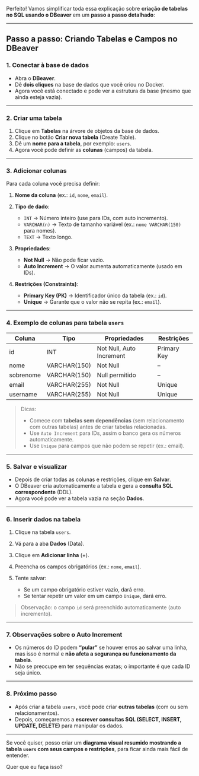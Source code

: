 Perfeito! Vamos simplificar toda essa explicação sobre **criação de tabelas no SQL usando o DBeaver** em um **passo a passo detalhado**:

---

## **Passo a passo: Criando Tabelas e Campos no DBeaver**

### **1. Conectar à base de dados**

* Abra o **DBeaver**.
* Dê **dois cliques** na base de dados que você criou no Docker.
* Agora você está conectado e pode ver a estrutura da base (mesmo que ainda esteja vazia).

---

### **2. Criar uma tabela**

1. Clique em **Tabelas** na árvore de objetos da base de dados.
2. Clique no botão **Criar nova tabela** (Create Table).
3. Dê um **nome para a tabela**, por exemplo: `users`.
4. Agora você pode definir as **colunas** (campos) da tabela.

---

### **3. Adicionar colunas**

Para cada coluna você precisa definir:

1. **Nome da coluna** (ex.: `id`, `nome`, `email`).
2. **Tipo de dado**:

   * `INT` → Número inteiro (use para IDs, com auto incremento).
   * `VARCHAR(n)` → Texto de tamanho variável (ex.: `nome VARCHAR(150)` para nomes).
   * `TEXT` → Texto longo.
3. **Propriedades**:

   * **Not Null** → Não pode ficar vazio.
   * **Auto Increment** → O valor aumenta automaticamente (usado em IDs).
4. **Restrições (Constraints)**:

   * **Primary Key (PK)** → Identificador único da tabela (ex.: `id`).
   * **Unique** → Garante que o valor não se repita (ex.: `email`).

---

### **4. Exemplo de colunas para tabela `users`**

| Coluna    | Tipo         | Propriedades             | Restrições  |
| --------- | ------------ | ------------------------ | ----------- |
| id        | INT          | Not Null, Auto Increment | Primary Key |
| nome      | VARCHAR(150) | Not Null                 | –           |
| sobrenome | VARCHAR(150) | Null permitido           | –           |
| email     | VARCHAR(255) | Not Null                 | Unique      |
| username  | VARCHAR(255) | Not Null                 | Unique      |

> Dicas:
>
> * Comece com **tabelas sem dependências** (sem relacionamento com outras tabelas) antes de criar tabelas relacionadas.
> * Use `Auto Increment` para IDs, assim o banco gera os números automaticamente.
> * Use `Unique` para campos que não podem se repetir (ex.: email).

---

### **5. Salvar e visualizar**

* Depois de criar todas as colunas e restrições, clique em **Salvar**.
* O DBeaver cria automaticamente a tabela e gera a **consulta SQL correspondente** (DDL).
* Agora você pode ver a tabela vazia na seção **Dados**.

---

### **6. Inserir dados na tabela**

1. Clique na tabela `users`.
2. Vá para a aba **Dados** (Data).
3. Clique em **Adicionar linha** (+).
4. Preencha os campos obrigatórios (ex.: `nome`, `email`).
5. Tente salvar:

   * Se um campo obrigatório estiver vazio, dará erro.
   * Se tentar repetir um valor em um campo `Unique`, dará erro.

> Observação: o campo `id` será preenchido automaticamente (auto incremento).

---

### **7. Observações sobre o Auto Increment**

* Os números do ID podem **“pular”** se houver erros ao salvar uma linha, mas isso é normal e **não afeta a segurança ou funcionamento da tabela**.
* Não se preocupe em ter sequências exatas; o importante é que cada ID seja único.

---

### **8. Próximo passo**

* Após criar a tabela `users`, você pode criar **outras tabelas** (com ou sem relacionamentos).
* Depois, começaremos a **escrever consultas SQL (SELECT, INSERT, UPDATE, DELETE)** para manipular os dados.

---

Se você quiser, posso criar um **diagrama visual resumido mostrando a tabela `users` com seus campos e restrições**, para ficar ainda mais fácil de entender.

Quer que eu faça isso?
